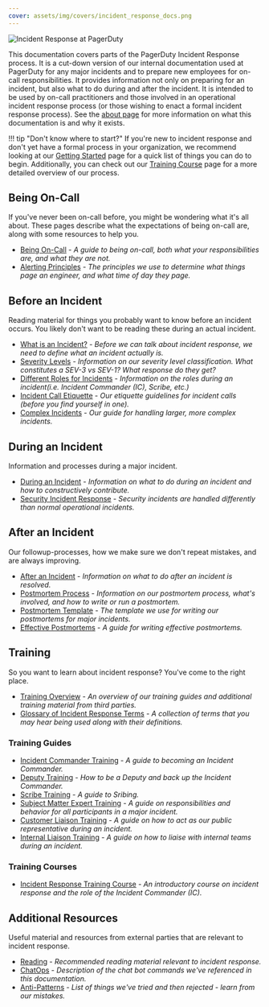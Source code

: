 ```yaml
---
cover: assets/img/covers/incident_response_docs.png
---
```

![Incident Response at PagerDuty](./assets/img/headers/pagerduty_ir.jpg)

This documentation covers parts of the PagerDuty Incident Response process. It is a cut-down version of our internal documentation used at PagerDuty for any major incidents and to prepare new employees for on-call responsibilities. It provides information not only on preparing for an incident, but also what to do during and after the incident. It is intended to be used by on-call practitioners and those involved in an operational incident response process (or those wishing to enact a formal incident response process). See the [about page](about.md) for more information on what this documentation is and why it exists.

!!! tip "Don't know where to start?"
    If you're new to incident response and don't yet have a formal process in your organization, we recommend looking at our [Getting Started](/getting_started.md) page for a quick list of things you can do to begin. Additionally, you can check out our [Training Course](training/courses/incident_response.md) page for a more detailed overview of our process.

## Being On-Call

If you've never been on-call before, you might be wondering what it's all about. These pages describe what the expectations of being on-call are, along with some resources to help you.

* [Being On-Call](oncall/being_oncall.md) - _A guide to being on-call, both what your responsibilities are, and what they are not._
* [Alerting Principles](oncall/alerting_principles.md) - _The principles we use to determine what things page an engineer, and what time of day they page._

## Before an Incident

Reading material for things you probably want to know before an incident occurs. You likely don't want to be reading these during an actual incident.

* [What is an Incident?](before/what_is_an_incident.md) - _Before we can talk about incident response, we need to define what an incident actually is._
* [Severity Levels](before/severity_levels.md) - _Information on our severity level classification. What constitutes a SEV-3 vs SEV-1? What response do they get?_
* [Different Roles for Incidents](before/different_roles.md) - _Information on the roles during an incident(i.e. Incident Commander (IC), Scribe, etc.)_
* [Incident Call Etiquette](before/call_etiquette.md) - _Our etiquette guidelines for incident calls (before you find yourself in one)._
* [Complex Incidents](before/complex_incidents.md) - _Our guide for handling larger, more complex incidents._

## During an Incident

Information and processes during a major incident.

* [During an Incident](during/during_an_incident.md) - _Information on what to do during an incident and how to constructively contribute._
* [Security Incident Response](during/security_incident_response.md) - _Security incidents are handled differently than normal operational incidents._

## After an Incident

Our followup-processes, how we make sure we don't repeat mistakes, and are always improving.

* [After an Incident](after/after_an_incident.md) - _Information on what to do after an incident is resolved._
* [Postmortem Process](after/post_mortem_process.md) - _Information on our postmortem process, what's involved, and how to write or run a postmortem._
* [Postmortem Template](after/post_mortem_template.md) - _The template we use for writing our postmortems for major incidents._
* [Effective Postmortems](after/effective_post_mortems.md) - _A guide for writing effective postmortems._

## Training

So you want to learn about incident response? You've come to the right place.

* [Training Overview](training/overview.md) - _An overview of our training guides and additional training material from third parties._
* [Glossary of Incident Response Terms](training/glossary.md) - _A collection of terms that you may hear being used along with their definitions._

### Training Guides

* [Incident Commander Training](training/incident_commander.md) - _A guide to becoming an Incident Commander._
* [Deputy Training](training/deputy.md) - _How to be a Deputy and back up the Incident Commander._
* [Scribe Training](training/scribe.md) - _A guide to Sribing._
* [Subject Matter Expert Training](training/subject_matter_expert.md) - _A guide on responsibilities and behavior for all participants in a major incident._
* [Customer Liaison Training](training/customer_liaison.md) - _A guide on how to act as our public representative during an incident._
* [Internal Liaison Training](training/internal_liaison.md) - _A guide on how to liaise with internal teams during an incident._

### Training Courses

* [Incident Response Training Course](training/courses/incident_response.md) - _An introductory course on incident response and the role of the Incident Commander (IC)._

## Additional Resources

Useful material and resources from external parties that are relevant to incident response.

* [Reading](resources/reading.md) - _Recommended reading material relevant to incident response._
* [ChatOps](resources/chatops.md) - _Description of the chat bot commands we've referenced in this documentation._
* [Anti-Patterns](resources/anti_patterns.md) - _List of things we've tried and then rejected - learn from our mistakes._
